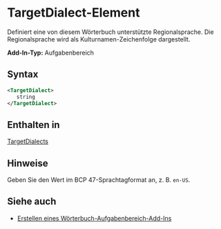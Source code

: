 # <a name="targetdialect-element"></a>TargetDialect-Element

Definiert eine von diesem Wörterbuch unterstützte Regionalsprache. Die Regionalsprache wird als Kulturnamen-Zeichenfolge dargestellt.

**Add-In-Typ:** Aufgabenbereich

## <a name="syntax"></a>Syntax

```XML
<TargetDialect>
   string 
</TargetDialect>
```

## <a name="contained-in"></a>Enthalten in

[TargetDialects](targetdialects.md)

## <a name="remarks"></a>Hinweise

Geben Sie den Wert im BCP 47-Sprachtagformat an, z. B. `en-US`.

## <a name="see-also"></a>Siehe auch

- [Erstellen eines Wörterbuch-Aufgabenbereich-Add-Ins](https://docs.microsoft.com/office/dev/add-ins/word/dictionary-task-pane-add-ins)
    
